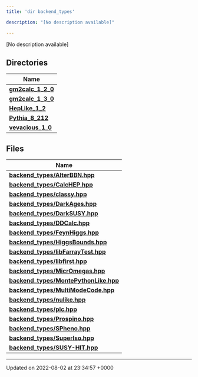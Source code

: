 ```yaml
---
title: 'dir backend_types'

description: "[No description available]"

---
```







[No description available]

## Directories

| Name           |
| -------------- |
| **[gm2calc_1_2_0](/documentation/code/darkbit_development/files/dir_3882af314fbae13225da1aacf68a32d3/#dir-gm2calc-1-2-0)**  |
| **[gm2calc_1_3_0](/documentation/code/darkbit_development/files/dir_e3ec43b41a0f060c1c56e88f55222135/#dir-gm2calc-1-3-0)**  |
| **[HepLike_1_2](/documentation/code/darkbit_development/files/dir_6fccc6c9828a1b32c79249090280a5fa/#dir-heplike-1-2)**  |
| **[Pythia_8_212](/documentation/code/darkbit_development/files/dir_f6265655d4928eb9f90e439e34e335a8/#dir-pythia-8-212)**  |
| **[vevacious_1_0](/documentation/code/darkbit_development/files/dir_f1f2e6ca6d947d21943ec8ed42424e5a/#dir-vevacious-1-0)**  |

## Files

| Name           |
| -------------- |
| **[backend_types/AlterBBN.hpp](/documentation/code/darkbit_development/files/alterbbn_8hpp/#file-alterbbn.hpp)**  |
| **[backend_types/CalcHEP.hpp](/documentation/code/darkbit_development/files/calchep_8hpp/#file-calchep.hpp)**  |
| **[backend_types/classy.hpp](/documentation/code/darkbit_development/files/classy_8hpp/#file-classy.hpp)**  |
| **[backend_types/DarkAges.hpp](/documentation/code/darkbit_development/files/darkages_8hpp/#file-darkages.hpp)**  |
| **[backend_types/DarkSUSY.hpp](/documentation/code/darkbit_development/files/darksusy_8hpp/#file-darksusy.hpp)**  |
| **[backend_types/DDCalc.hpp](/documentation/code/darkbit_development/files/ddcalc_8hpp/#file-ddcalc.hpp)**  |
| **[backend_types/FeynHiggs.hpp](/documentation/code/darkbit_development/files/feynhiggs_8hpp/#file-feynhiggs.hpp)**  |
| **[backend_types/HiggsBounds.hpp](/documentation/code/darkbit_development/files/higgsbounds_8hpp/#file-higgsbounds.hpp)**  |
| **[backend_types/libFarrayTest.hpp](/documentation/code/darkbit_development/files/libfarraytest_8hpp/#file-libfarraytest.hpp)**  |
| **[backend_types/libfirst.hpp](/documentation/code/darkbit_development/files/libfirst_8hpp/#file-libfirst.hpp)**  |
| **[backend_types/MicrOmegas.hpp](/documentation/code/darkbit_development/files/micromegas_8hpp/#file-micromegas.hpp)**  |
| **[backend_types/MontePythonLike.hpp](/documentation/code/darkbit_development/files/montepythonlike_8hpp/#file-montepythonlike.hpp)**  |
| **[backend_types/MultiModeCode.hpp](/documentation/code/darkbit_development/files/multimodecode_8hpp/#file-multimodecode.hpp)**  |
| **[backend_types/nulike.hpp](/documentation/code/darkbit_development/files/nulike_8hpp/#file-nulike.hpp)**  |
| **[backend_types/plc.hpp](/documentation/code/darkbit_development/files/plc_8hpp/#file-plc.hpp)**  |
| **[backend_types/Prospino.hpp](/documentation/code/darkbit_development/files/prospino_8hpp/#file-prospino.hpp)**  |
| **[backend_types/SPheno.hpp](/documentation/code/darkbit_development/files/spheno_8hpp/#file-spheno.hpp)**  |
| **[backend_types/SuperIso.hpp](/documentation/code/darkbit_development/files/superiso_8hpp/#file-superiso.hpp)**  |
| **[backend_types/SUSY-HIT.hpp](/documentation/code/darkbit_development/files/susy-hit_8hpp/#file-susy-hit.hpp)**  |






-------------------------------

Updated on 2022-08-02 at 23:34:57 +0000
